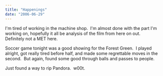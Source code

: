 ```yaml
---
title: "Happenings"
date: "2006-06-29"
---
```


I'm tired of working in the machine shop.  I'm almost done with the part I'm working on, hopefully it all be analysis of the film from here on out.  Definitely not a MET here.

Soccer game tonight was a good showing for the Forest Green.  I played alright, got really tired before half, and made some regrettable moves in the second.  But again, found some good through balls and passes to people.

Just found a way to rip Pandora.  w00t.
